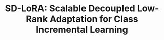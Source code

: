---
layout: default  
title:  "SD-LoRA: Scalable Decoupled Low-Rank Adaptation for Class Incremental Learning"  
categories: conference  
topics: ["Continual Learning", "LLMs"]
authors: "Yichen Wu*, Hongming Piao*, <strong>Long-Kai Huang</strong><sup>&dagger;</sup>, Renzhen Wang, Wanhua Li, Hanspeter Pfister, Deyu Meng, Kede Ma<sup>&dagger;</sup>, Ying Wei<sup>&dagger;</sup>"  
venue: "International Conference on Learning Representations"  
abbr: "ICLR"  
year: "2025"
award: "Oral"
---